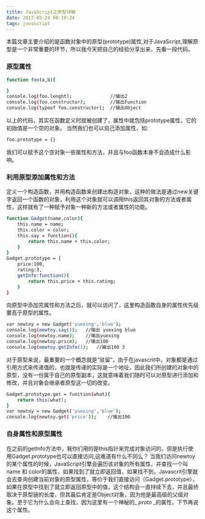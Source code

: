 ```yaml
---
title: JavaScript之原型详解
date: 2017-05-24 08:10:24
tags: javascript
---
```

本篇文章主要介绍的是函数对象中的原型(prototype)属性,对于JavaScript,理解原型是一个非常重要的环节，所以我今天把自己的经验分享出来，先看一段代码。

### 原型属性
``` bash
function foo(a,b){

}
console.log(foo.lenght);    		  //输出2
console.log(foo.constructor);   	  //输出Function
console.log(typeof foo.constructor);  //输出Object
```
以上的代码，其实在函数定义时就被创建了，属性中就包括prototype属性，它的初始值是一个空的对象。
当然我们也可以自己添加属性，如:
``` bash
foo.prototype = {}
```
我们可以赋予这个空对象一些属性和方法，并且与foo函数本身不会造成什么影响。
### 利用原型添加属性和方法
定义一个构造函数，并用构造函数来创建出构造对象，这种的做法是通过new关键字返回一个函数的对象，利用这个对象就可以调用this返回其对象的方法或者属性，这样就有了一种赋予对象一种新的方法或者属性的功能。
``` bash
function Gadget(name,color){
	this.name = name;
	this.color = color;
	this.say = function(){
		return this.name + this.color;
	}
}
Gadget.prototype = {
	price:100,
	rating:3,
	getInfo:function(){
		return this.price + this.rating;
	}
}
```
向原型中添加完属性和方法之后，就可以访问了，这里构造函数自身的属性优先级要高于原型的属性。
``` bash
var newtoy = new Gadget('yuexing','blue');
console.log(newtoy.say());   //输出 yuexing blue
console.log(newtoy.name);    //输出yuexing
console.log(newtoy.price);   //输出100
console.log(newtoy.getInfo());   //输出100 3
```
对于原型来说，最重要的一个概念就是“驻留”，由于在javascrit中，对象都是通过引用方式来传递值的，也就是传递的实际是一个地址，因此我们所创建的对象中的原型，没有一份属于自己的原型副本，这就意味着我们随时可以对原型进行添加和修改，并且对象会继承者原型这一切的改变。
``` bash
Gadget.prototype.get = function(what){
	return this[what];
}
var newtoy = new Gadget('yuexing','blue');
console.log(newtoy.get('price'));    //输出100
```
### 自身属性和原型属性
在之前的getInfo方法中，我你们用的是this指针来完成对象访问的，但是执行使用Gadget.prototype也可以直接访问,这难道有什么不同么？
当我们访问newtoy的某个属性的时候，JavaScript引擎会遍历该对象的所有属性，并查找一个叫name 和 color的属性，如果找到了就立即返回值，如果找不到，Javascrit引擎就会去查询创建当前对象的原型属性，等价于我们直接访问（Gadget.prototype），如果在原型中找到了就立即返回原型中的值，这个结构会一直持续下去，并且最终取决于原型链的长度，但其最后肯定是Object对象，因为他是最高级的父级对象。至于它为什么会向上查找，因为这里有一个神秘的_ _proto_ _的属性，下节再说这个属性。